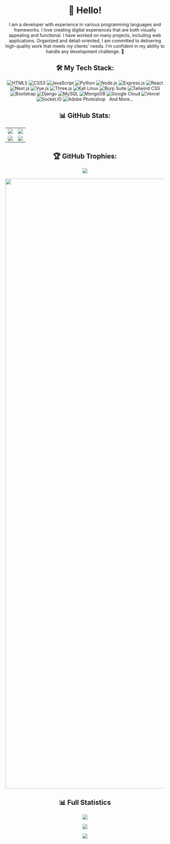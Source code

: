 <h1 align="center">👋 Hello!</h1>
<p align="center">
I am a developer with experience in various programming languages and frameworks. I love creating digital experiences that are both visually appealing and functional. I have worked on many projects, including web applications. Organized and detail-oriented, I am committed to delivering high-quality work that meets my clients' needs. I'm confident in my ability to handle any development challenge. 🚀
</p>

<h2 align="center">🛠️ My Tech Stack:</h2>

<p align="center">
  <img src="https://img.shields.io/badge/HTML5-E34F26?style=for-the-badge&logo=html5&logoColor=white" alt="HTML5">
  <img src="https://img.shields.io/badge/CSS3-1572B6?style=for-the-badge&logo=css3&logoColor=white" alt="CSS3">
  <img src="https://img.shields.io/badge/JavaScript-323330?style=for-the-badge&logo=javascript&logoColor=F7DF1E" alt="JavaScript">
  <img src="https://img.shields.io/badge/Python-3670A0?style=for-the-badge&logo=python&logoColor=ffdd54" alt="Python">
  <img src="https://img.shields.io/badge/Node.js-6DA55F?style=for-the-badge&logo=node.js&logoColor=white" alt="Node.js">
  <img src="https://img.shields.io/badge/Express.js-404d59?style=for-the-badge&logo=express&logoColor=white" alt="Express.js">
  <img src="https://img.shields.io/badge/React-23232a?style=for-the-badge&logo=react&logoColor=61DAFB" alt="React">
  <img src="https://img.shields.io/badge/Next.js-000000?style=for-the-badge&logo=nextdotjs&logoColor=white" alt="Next.js">
  <img src="https://img.shields.io/badge/Vue.js-35495e?style=for-the-badge&logo=vue.js&logoColor=4FC08D" alt="Vue.js">
  <img src="https://img.shields.io/badge/Three.js-black?style=for-the-badge&logo=three.js&logoColor=white" alt="Three.js">
  <img src="https://img.shields.io/badge/Kali_Linux-557C94?style=for-the-badge&logo=kali-linux&logoColor=white" alt="Kali Linux">
  <img src="https://img.shields.io/badge/Burp_Suite-FF6F6F?style=for-the-badge&logo=burp-suite&logoColor=white" alt="Burp Suite">
  <img src="https://img.shields.io/badge/Tailwind_CSS-38B2AC?style=for-the-badge&logo=tailwind-css&logoColor=white" alt="Tailwind CSS">
  <img src="https://img.shields.io/badge/Bootstrap-563D7C?style=for-the-badge&logo=bootstrap&logoColor=white" alt="Bootstrap">
  <img src="https://img.shields.io/badge/Django-092E20?style=for-the-badge&logo=django&logoColor=white" alt="Django">
  <img src="https://img.shields.io/badge/MySQL-00000F?style=for-the-badge&logo=mysql&logoColor=white" alt="MySQL">
  <img src="https://img.shields.io/badge/MongoDB-4EA94B?style=for-the-badge&logo=mongodb&logoColor=white" alt="MongoDB">
  <img src="https://img.shields.io/badge/Google_Cloud-4285F4?style=for-the-badge&logo=google-cloud&logoColor=white" alt="Google Cloud">
  <img src="https://img.shields.io/badge/Vercel-000000?style=for-the-badge&logo=vercel&logoColor=white" alt="Vercel">
  <img src="https://img.shields.io/badge/Socket.IO-black?style=for-the-badge&logo=socket.io&logoColor=white" alt="Socket.IO">
  <img src="https://img.shields.io/badge/Photoshop-31A8FF?style=for-the-badge&logo=adobephotoshop&logoColor=white" alt="Adobe Photoshop">
  &nbsp;  And More...
</p>

<h2 align="center">📊 GitHub Stats:</h2>

<table align="center">
  <tr>
    <td><img src="http://github-profile-summary-cards.vercel.app/api/cards/profile-details?username=ElonMusk2002&theme=github_dark"></td>
    <td><img src="https://github-readme-stats.vercel.app/api?username=ElonMusk2002&show_icons=true&theme=dark&hide_border=false"></td>
  </tr>
  <tr>
    <td><img src="https://github-readme-stats.vercel.app/api/top-langs/?username=ElonMusk2002&theme=dark&layout=compact&hide_border=false&langs_count=10"></td>
    <td><img src="https://github-contributor-stats.vercel.app/api?username=ElonMusk2002&limit=5&theme=dark&combine_all_yearly_contributions=true"></td>
  </tr>
</table>

<h2 align="center">🏆 GitHub Trophies:</h2>

<p align="center">
  <img src="https://github-profile-trophy.vercel.app/?username=ElonMusk2002&theme=radical&no-frame=true&no-bg=true&margin-w=4">
  <br/>
  <br/>
  <img src="https://www.animatedimages.org/data/media/562/animated-line-image-0184.gif" width="1920" />
</p>

<h2 align="center">📊 Full Statistics</h2>
  
<p align="center"> 
<img src="https://metrics.lecoq.io/ElonMusk2002?template=classic&languages=1&lines=1&habits=1&followup=1&isocalendar=1&base=header%2C%20activity%2C%20community%2C%20repositories%2C%20metadata&base.indepth=false&base.hireable=false&base.skip=false&isocalendar=false&isocalendar.duration=half-year&languages=false&languages.ignored=html%2Ccss&languages.limit=8&languages.threshold=0%25&languages.other=false&languages.colors=github&languages.sections=most-used&languages.indepth=false&languages.analysis.timeout=15&languages.analysis.timeout.repositories=7.5&languages.categories=markup%2C%20programming&languages.recent.categories=markup%2C%20programming&languages.recent.load=300&languages.recent.days=14&lines=false&lines.sections=base&lines.repositories.limit=4&lines.history.limit=1&habits=false&habits.from=200&habits.days=14&habits.facts=true&habits.charts=false&habits.charts.type=classic&habits.trim=false&habits.languages.limit=8&habits.languages.threshold=0%25&followup=false&followup.sections=repositories&followup.indepth=false&followup.archived=true&config.display=large">
</p>

<p align="center">
  <img src="https://api.visitorbadge.io/api/VisitorHit?user=ElonMusk2002&repo=github-visitors-badge&countColor=DodgerBlue" />
</p>

<div align="center">
  <img src="https://media.giphy.com/media/Kf7wTk5jlhw6Eg6BXJ/giphy.gif">
</div>
